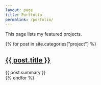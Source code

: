 ```yaml
---
layout: page
title: Portfolio
permalink: /porfolio/
---
```


This page lists my featured projects.

{% for post in site.categories["project"] %}
  <article>
    <h2>
      <a href="{{ post.url }}">
        {{ post.title }}
      </a>
    </h2>
    {{ post.summary }}
  </article>
{% endfor %}